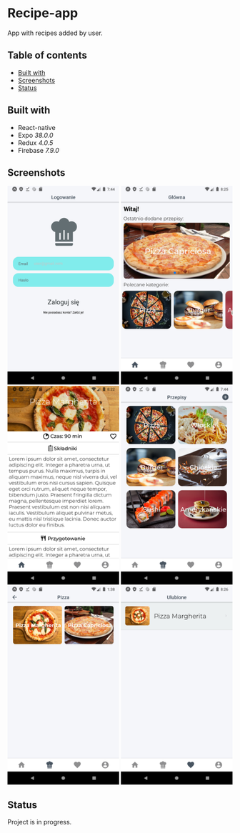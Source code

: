 # Recipe-app
App with recipes added by user. 

## Table of contents
* [Built with](#Built-with)
* [Screenshots](#Screenshots)
* [Status](#status)

## Built with
* React-native
* Expo <i> 38.0.0 </i>
* Redux <i> 4.0.5 </i>
* Firebase <i> 7.9.0 </i>

## Screenshots
<img src="./img/LoginScreen.png" alt="Login Screen" width= 250 height= 445 /> <img src="./img/HomeScreen.png" alt="Home Screen" width= 250 height= 445 /> 
<img src="./img/RecipeScreen.png" alt="Recipe Screen" width= 250 height= 445 /> <img src="./img/CategoriesScreen.png" alt="Categ Screen" width= 250 height= 445 /> 
<img src="./img/ListScreen2.png" alt="List Screen" width= 250 height= 445 /> <img src="./img/FavScreen.png" alt="Fav Screen" width= 250 height= 445 /> <br>

## Status
Project is in progress.

